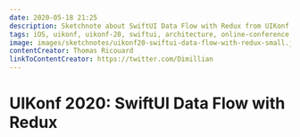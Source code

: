 ```yaml
---
date: 2020-05-18 21:25
description: Sketchnote about SwiftUI Data Flow with Redux from UIKonf 2020 (online conference)
tags: iOS, uikonf, uikonf-20, swiftui, architecture, online-conference
image: images/sketchnotes/uikonf20-swiftui-data-flow-with-redux-small.jpg
contentCreator: Thomas Ricouard
linkToContentCreator: https://twitter.com/Dimillian
---
```


# UIKonf 2020: SwiftUI Data Flow with Redux
